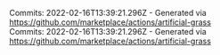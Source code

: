 Commits: 2022-02-16T13:39:21.296Z - Generated via https://github.com/marketplace/actions/artificial-grass
<br>
Commits: 2022-02-16T13:39:21.296Z - Generated via https://github.com/marketplace/actions/artificial-grass
<br>
